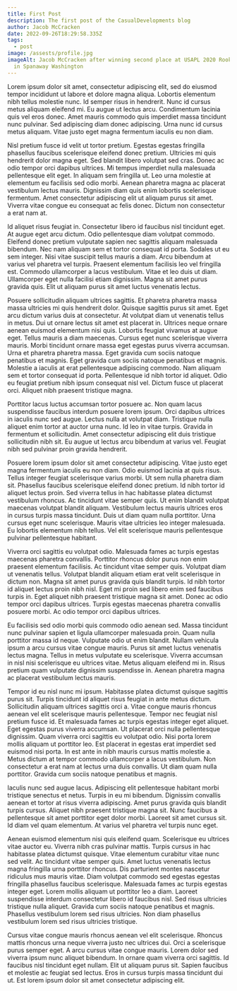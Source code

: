 ```yaml
---
title: First Post
description: The first post of the CasualDevelopments blog
author: Jacob McCracken
date: 2022-09-26T18:29:58.335Z
tags:
  - post
image: /assests/profile.jpg
imageAlt: Jacob McCracken after winning second place at USAPL 2020 Rookie Meet
  in Spanaway Washington
---
```

<!--StartFragment-->

Lorem ipsum dolor sit amet, consectetur adipiscing elit, sed do eiusmod tempor incididunt ut labore et dolore magna aliqua. Lobortis elementum nibh tellus molestie nunc. Id semper risus in hendrerit. Nunc id cursus metus aliquam eleifend mi. Eu augue ut lectus arcu. Condimentum lacinia quis vel eros donec. Amet mauris commodo quis imperdiet massa tincidunt nunc pulvinar. Sed adipiscing diam donec adipiscing. Urna nunc id cursus metus aliquam. Vitae justo eget magna fermentum iaculis eu non diam.

Nisl pretium fusce id velit ut tortor pretium. Egestas egestas fringilla phasellus faucibus scelerisque eleifend donec pretium. Ultricies mi quis hendrerit dolor magna eget. Sed blandit libero volutpat sed cras. Donec ac odio tempor orci dapibus ultrices. Mi tempus imperdiet nulla malesuada pellentesque elit eget. In aliquam sem fringilla ut. Leo urna molestie at elementum eu facilisis sed odio morbi. Aenean pharetra magna ac placerat vestibulum lectus mauris. Dignissim diam quis enim lobortis scelerisque fermentum. Amet consectetur adipiscing elit ut aliquam purus sit amet. Viverra vitae congue eu consequat ac felis donec. Dictum non consectetur a erat nam at.

Id aliquet risus feugiat in. Consectetur libero id faucibus nisl tincidunt eget. At augue eget arcu dictum. Odio pellentesque diam volutpat commodo. Eleifend donec pretium vulputate sapien nec sagittis aliquam malesuada bibendum. Nec nam aliquam sem et tortor consequat id porta. Sodales ut eu sem integer. Nisi vitae suscipit tellus mauris a diam. Arcu bibendum at varius vel pharetra vel turpis. Praesent elementum facilisis leo vel fringilla est. Commodo ullamcorper a lacus vestibulum. Vitae et leo duis ut diam. Ullamcorper eget nulla facilisi etiam dignissim. Magna sit amet purus gravida quis. Elit ut aliquam purus sit amet luctus venenatis lectus.

Posuere sollicitudin aliquam ultrices sagittis. Et pharetra pharetra massa massa ultricies mi quis hendrerit dolor. Quisque sagittis purus sit amet. Eget arcu dictum varius duis at consectetur. At volutpat diam ut venenatis tellus in metus. Dui ut ornare lectus sit amet est placerat in. Ultrices neque ornare aenean euismod elementum nisi quis. Lobortis feugiat vivamus at augue eget. Tellus mauris a diam maecenas. Cursus eget nunc scelerisque viverra mauris. Morbi tincidunt ornare massa eget egestas purus viverra accumsan. Urna et pharetra pharetra massa. Eget gravida cum sociis natoque penatibus et magnis. Eget gravida cum sociis natoque penatibus et magnis. Molestie a iaculis at erat pellentesque adipiscing commodo. Nam aliquam sem et tortor consequat id porta. Pellentesque id nibh tortor id aliquet. Odio eu feugiat pretium nibh ipsum consequat nisl vel. Dictum fusce ut placerat orci. Aliquet nibh praesent tristique magna.

Porttitor lacus luctus accumsan tortor posuere ac. Non quam lacus suspendisse faucibus interdum posuere lorem ipsum. Orci dapibus ultrices in iaculis nunc sed augue. Lectus nulla at volutpat diam. Tristique nulla aliquet enim tortor at auctor urna nunc. Id leo in vitae turpis. Gravida in fermentum et sollicitudin. Amet consectetur adipiscing elit duis tristique sollicitudin nibh sit. Eu augue ut lectus arcu bibendum at varius vel. Feugiat nibh sed pulvinar proin gravida hendrerit.

Posuere lorem ipsum dolor sit amet consectetur adipiscing. Vitae justo eget magna fermentum iaculis eu non diam. Odio euismod lacinia at quis risus. Tellus integer feugiat scelerisque varius morbi. Ut sem nulla pharetra diam sit. Phasellus faucibus scelerisque eleifend donec pretium. Id nibh tortor id aliquet lectus proin. Sed viverra tellus in hac habitasse platea dictumst vestibulum rhoncus. Ac tincidunt vitae semper quis. Ut enim blandit volutpat maecenas volutpat blandit aliquam. Vestibulum lectus mauris ultrices eros in cursus turpis massa tincidunt. Duis ut diam quam nulla porttitor. Urna cursus eget nunc scelerisque. Mauris vitae ultricies leo integer malesuada. Eu lobortis elementum nibh tellus. Vel elit scelerisque mauris pellentesque pulvinar pellentesque habitant.

Viverra orci sagittis eu volutpat odio. Malesuada fames ac turpis egestas maecenas pharetra convallis. Porttitor rhoncus dolor purus non enim praesent elementum facilisis. Ac tincidunt vitae semper quis. Volutpat diam ut venenatis tellus. Volutpat blandit aliquam etiam erat velit scelerisque in dictum non. Magna sit amet purus gravida quis blandit turpis. Id nibh tortor id aliquet lectus proin nibh nisl. Eget mi proin sed libero enim sed faucibus turpis in. Eget aliquet nibh praesent tristique magna sit amet. Donec ac odio tempor orci dapibus ultrices. Turpis egestas maecenas pharetra convallis posuere morbi. Ac odio tempor orci dapibus ultrices.

Eu facilisis sed odio morbi quis commodo odio aenean sed. Massa tincidunt nunc pulvinar sapien et ligula ullamcorper malesuada proin. Quam nulla porttitor massa id neque. Vulputate odio ut enim blandit. Nullam vehicula ipsum a arcu cursus vitae congue mauris. Purus sit amet luctus venenatis lectus magna. Tellus in metus vulputate eu scelerisque. Viverra accumsan in nisl nisi scelerisque eu ultrices vitae. Metus aliquam eleifend mi in. Risus pretium quam vulputate dignissim suspendisse in. Aenean pharetra magna ac placerat vestibulum lectus mauris.

Tempor id eu nisl nunc mi ipsum. Habitasse platea dictumst quisque sagittis purus sit. Turpis tincidunt id aliquet risus feugiat in ante metus dictum. Sollicitudin aliquam ultrices sagittis orci a. Vitae congue mauris rhoncus aenean vel elit scelerisque mauris pellentesque. Tempor nec feugiat nisl pretium fusce id. Et malesuada fames ac turpis egestas integer eget aliquet. Eget egestas purus viverra accumsan. Ut placerat orci nulla pellentesque dignissim. Quam viverra orci sagittis eu volutpat odio. Nisi porta lorem mollis aliquam ut porttitor leo. Est placerat in egestas erat imperdiet sed euismod nisi porta. In est ante in nibh mauris cursus mattis molestie a. Metus dictum at tempor commodo ullamcorper a lacus vestibulum. Non consectetur a erat nam at lectus urna duis convallis. Ut diam quam nulla porttitor. Gravida cum sociis natoque penatibus et magnis.

Iaculis nunc sed augue lacus. Adipiscing elit pellentesque habitant morbi tristique senectus et netus. Turpis in eu mi bibendum. Dignissim convallis aenean et tortor at risus viverra adipiscing. Amet purus gravida quis blandit turpis cursus. Aliquet nibh praesent tristique magna sit. Nunc faucibus a pellentesque sit amet porttitor eget dolor morbi. Laoreet sit amet cursus sit. Id diam vel quam elementum. At varius vel pharetra vel turpis nunc eget.

Aenean euismod elementum nisi quis eleifend quam. Scelerisque eu ultrices vitae auctor eu. Viverra nibh cras pulvinar mattis. Turpis cursus in hac habitasse platea dictumst quisque. Vitae elementum curabitur vitae nunc sed velit. Ac tincidunt vitae semper quis. Amet luctus venenatis lectus magna fringilla urna porttitor rhoncus. Dis parturient montes nascetur ridiculus mus mauris vitae. Diam volutpat commodo sed egestas egestas fringilla phasellus faucibus scelerisque. Malesuada fames ac turpis egestas integer eget. Lorem mollis aliquam ut porttitor leo a diam. Laoreet suspendisse interdum consectetur libero id faucibus nisl. Sed risus ultricies tristique nulla aliquet. Gravida cum sociis natoque penatibus et magnis. Phasellus vestibulum lorem sed risus ultricies. Non diam phasellus vestibulum lorem sed risus ultricies tristique.

Cursus vitae congue mauris rhoncus aenean vel elit scelerisque. Rhoncus mattis rhoncus urna neque viverra justo nec ultrices dui. Orci a scelerisque purus semper eget. A arcu cursus vitae congue mauris. Lorem dolor sed viverra ipsum nunc aliquet bibendum. In ornare quam viverra orci sagittis. Id faucibus nisl tincidunt eget nullam. Elit ut aliquam purus sit. Sapien faucibus et molestie ac feugiat sed lectus. Eros in cursus turpis massa tincidunt dui ut. Est lorem ipsum dolor sit amet consectetur adipiscing elit.

<!--EndFragment-->